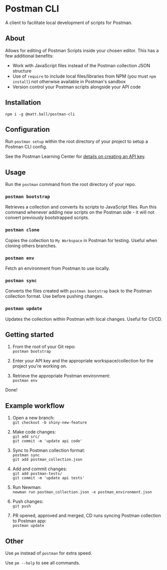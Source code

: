 # Postman CLI

A client to facilitate local development of scripts for Postman.

## About

Allows for editing of Postman Scripts inside your chosen editor. This has a few additional benefits:

- Work with JavaScript files instead of the Postman collection JSON structure
- Use of `require` to include local files/libraries from NPM (you must `npm install`) not otherwise available in Postman's sandbox 
- Version control your Postman scripts alongside your API code

## Installation

`npm i -g @matt.ball/postman-cli`

## Configuration

Run `postman setup` within the root directory of your project to setup a Postman CLI config.

See the Postman Learning Center for [details on creating an API key](https://learning.getpostman.com/docs/postman/postman-api/intro-api/).

## Usage

Run the `postman` command from the root directory of your repo.

### `postman bootstrap`

Retrieves a collection and converts its scripts to JavaScript files. Run this command whenever adding new scripts on the Postman side - it will not convert previously bootstrapped scripts.

### `postman clone`

Copies the collection to `My Workspace` in Postman for testing. Useful when cloning others branches.

### `postman env`

Fetch an environment from Postman to use locally.

### `postman sync`

Converts the files created with `postman bootstrap` back to the Postman collection format. Use before pushing changes.

### `postman update`

Updates the collection within Postman with local changes. Useful for CI/CD.

## Getting started

1. From the root of your Git repo:  
`postman bootstrap`  

2. Enter your API key and the appropriate workspace/collection for the project you're working on.

3. Retrieve the appropriate Postman environment:  
`postman env`

Done!

## Example workflow

1. Open a new branch:  
`git checkout -b shiny-new-feature`  

2. Make code changes:  
`git add src/`  
`git commit -m 'update api code'`  

3. Sync to Postman collection format:  
`postman sync`  
`git add postman_collection.json`  

4. Add and commit changes:  
`git add postman-tests/`  
`git commit -m 'update api tests'`  

5. Run Newman:  
`newman run postman_collection.json -e postman_environment.json`  

6. Push changes:  
`git push`  

7. PR opened, approved and merged, CD runs syncing Postman collection to Postman app:  
`postman update`  

## Other

Use `pm` instead of `postman` for extra speed.

Use `pm --help` to see all commands.
